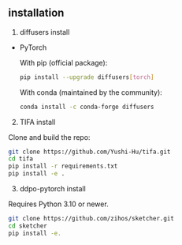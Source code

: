 ## installation
1. diffusers install
* PyTorch
  
  With pip (official package):
  ```bash
  pip install --upgrade diffusers[torch]
  ```
  With conda (maintained by the community):
  ```bash
  conda install -c conda-forge diffusers
  ```
2. TIFA install
   
  Clone and build the repo:
  ```bash
  git clone https://github.com/Yushi-Hu/tifa.git
  cd tifa
  pip install -r requirements.txt
  pip install -e .
  ```
3. ddpo-pytorch install

Requires Python 3.10 or newer.
```bash
git clone https://github.com/zihos/sketcher.git
cd sketcher
pip install -e.
```
